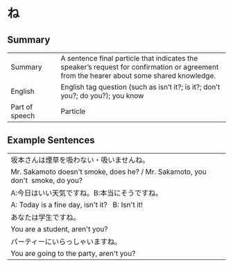 # ね

## Summary

<table><tr>   <td>Summary<td>   <td>A sentence final particle that indicates the speaker’s request for confirmation or agreement from the hearer about some shared knowledge.</td><tr><tr>   <td>English<td>   <td>English tag question (such as isn’t it?; is it?; don’t you?; do you?); you know</td><tr><tr>   <td>Part of speech<td>   <td>Particle</td><tr></table></table></table>

## Example Sentences

<table><tr><td>坂本さんは煙草を吸わない・吸いませんね。<td><tr><tr><td>Mr. Sakamoto doesn't smoke, does he? / Mr. Sakamoto, you don't &nbsp;smoke, do you?<td><tr><tr><td>A:今日はいい天気ですね。B:本当にそうですね。<td><tr><tr><td>A: Today is a fine day, isn't it? &nbsp; B: Isn't it!<td><tr><tr><td>あなたは学生ですね。<td><tr><tr><td>You are a student, aren't you?<td><tr><tr><td>パーティーにいらっしゃいますね。<td><tr><tr><td>You are going to the party, aren't you?<td><tr></table>

